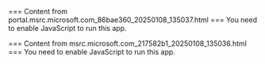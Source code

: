 === Content from portal.msrc.microsoft.com_86bae360_20250108_135037.html ===
You need to enable JavaScript to run this app.

=== Content from msrc.microsoft.com_217582b1_20250108_135036.html ===
You need to enable JavaScript to run this app.
